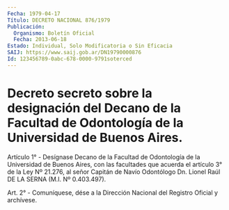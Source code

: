 ```yaml
---
Fecha: 1979-04-17
Título: DECRETO NACIONAL 876/1979
Publicación:
  Organismo: Boletín Oficial
  Fecha: 2013-06-18
Estado: Individual, Solo Modificatoria o Sin Eficacia
SAIJ: https://www.saij.gob.ar/DN19790000876
Id: 123456789-0abc-678-0000-9791soterced
---
```

# Decreto secreto sobre la designación del Decano de la Facultad de Odontología de la Universidad de Buenos Aires.

<a id="1"></a>
Artículo 1° - Desígnase Decano de la Facultad de Odontología de la Universidad de Buenos Aires, con las facultades que acuerda el artículo 3° de la Ley Nº 21.276, al señor Capitán de Navío Odontólogo Dn. Lionel Raúl DE LA SERNA (M.I. Nº 0.403.497).

<a id="2"></a>
Art. 2° - Comuníquese, dése a la Dirección Nacional del Registro Oficial y archívese.